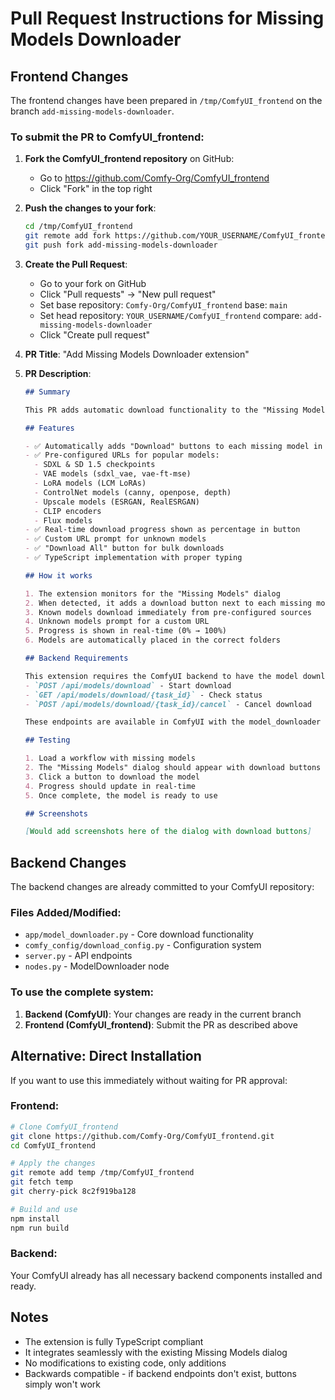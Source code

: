 # Pull Request Instructions for Missing Models Downloader

## Frontend Changes

The frontend changes have been prepared in `/tmp/ComfyUI_frontend` on the branch `add-missing-models-downloader`.

### To submit the PR to ComfyUI_frontend:

1. **Fork the ComfyUI_frontend repository** on GitHub:
   - Go to https://github.com/Comfy-Org/ComfyUI_frontend
   - Click "Fork" in the top right

2. **Push the changes to your fork**:
   ```bash
   cd /tmp/ComfyUI_frontend
   git remote add fork https://github.com/YOUR_USERNAME/ComfyUI_frontend.git
   git push fork add-missing-models-downloader
   ```

3. **Create the Pull Request**:
   - Go to your fork on GitHub
   - Click "Pull requests" → "New pull request"
   - Set base repository: `Comfy-Org/ComfyUI_frontend` base: `main`
   - Set head repository: `YOUR_USERNAME/ComfyUI_frontend` compare: `add-missing-models-downloader`
   - Click "Create pull request"

4. **PR Title**: "Add Missing Models Downloader extension"

5. **PR Description**:
   ```markdown
   ## Summary

   This PR adds automatic download functionality to the "Missing Models" dialog, allowing users to download missing models directly from the interface without manually searching and moving files.

   ## Features

   - ✅ Automatically adds "Download" buttons to each missing model in the dialog
   - ✅ Pre-configured URLs for popular models:
     - SDXL & SD 1.5 checkpoints
     - VAE models (sdxl_vae, vae-ft-mse)
     - LoRA models (LCM LoRAs)
     - ControlNet models (canny, openpose, depth)
     - Upscale models (ESRGAN, RealESRGAN)
     - CLIP encoders
     - Flux models
   - ✅ Real-time download progress shown as percentage in button
   - ✅ Custom URL prompt for unknown models
   - ✅ "Download All" button for bulk downloads
   - ✅ TypeScript implementation with proper typing

   ## How it works

   1. The extension monitors for the "Missing Models" dialog
   2. When detected, it adds a download button next to each missing model
   3. Known models download immediately from pre-configured sources
   4. Unknown models prompt for a custom URL
   5. Progress is shown in real-time (0% → 100%)
   6. Models are automatically placed in the correct folders

   ## Backend Requirements

   This extension requires the ComfyUI backend to have the model download API endpoints:
   - `POST /api/models/download` - Start download
   - `GET /api/models/download/{task_id}` - Check status
   - `POST /api/models/download/{task_id}/cancel` - Cancel download

   These endpoints are available in ComfyUI with the model_downloader module.

   ## Testing

   1. Load a workflow with missing models
   2. The "Missing Models" dialog should appear with download buttons
   3. Click a button to download the model
   4. Progress should update in real-time
   5. Once complete, the model is ready to use

   ## Screenshots

   [Would add screenshots here of the dialog with download buttons]
   ```

## Backend Changes

The backend changes are already committed to your ComfyUI repository:

### Files Added/Modified:
- `app/model_downloader.py` - Core download functionality
- `comfy_config/download_config.py` - Configuration system
- `server.py` - API endpoints
- `nodes.py` - ModelDownloader node

### To use the complete system:

1. **Backend (ComfyUI)**: Your changes are ready in the current branch
2. **Frontend (ComfyUI_frontend)**: Submit the PR as described above

## Alternative: Direct Installation

If you want to use this immediately without waiting for PR approval:

### Frontend:
```bash
# Clone ComfyUI_frontend
git clone https://github.com/Comfy-Org/ComfyUI_frontend.git
cd ComfyUI_frontend

# Apply the changes
git remote add temp /tmp/ComfyUI_frontend
git fetch temp
git cherry-pick 8c2f919ba128

# Build and use
npm install
npm run build
```

### Backend:
Your ComfyUI already has all necessary backend components installed and ready.

## Notes

- The extension is fully TypeScript compliant
- It integrates seamlessly with the existing Missing Models dialog
- No modifications to existing code, only additions
- Backwards compatible - if backend endpoints don't exist, buttons simply won't work